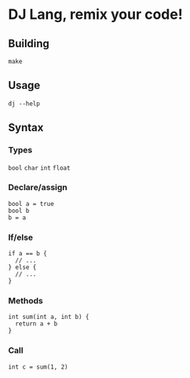 # **DJ Lang, remix your code!**

## Building
`make`

## Usage
`dj --help`

## Syntax

### Types
`bool` `char` `int` `float`

### Declare/assign
```
bool a = true
bool b
b = a
```

### If/else
```
if a == b {
  // ...
} else {
  // ...
}
```

### Methods
```
int sum(int a, int b) {
  return a + b
}
```

### Call
```
int c = sum(1, 2)
```